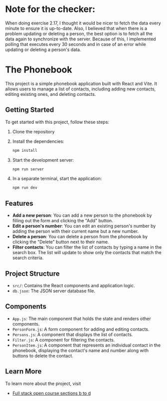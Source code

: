# Note for the checker:
When doing exercise 2.17, I thought it would be nicer to fetch the data every minute to ensure it is up-to-date. Also, I believed that when there is a problem updating or deleting a person, the best option is to fetch all the data again to synchronize with the server. Because of this, I implemented polling that executes every 30 seconds and in case of an error while updating or deleting a person's data.

# The Phonebook

This project is a simple phonebook application built with React and Vite. It allows users to manage a list of contacts, including adding new contacts, editing existing ones, and deleting contacts.

## Getting Started

To get started with this project, follow these steps:

1. Clone the repository

2. Install the dependencies:
    ```sh
    npm install
    ```

3. Start the development server:
    ```sh
    npm run server
    ```

4. In a separate terminal, start the application:
    ```sh
    npm run dev
    ```

## Features

- **Add a new person**: You can add a new person to the phonebook by filling out the form and clicking the "Add" button.
- **Edit a person's number**: You can edit an existing person's number by adding the person with their current name but a new number.
- **Delete a person**: You can delete a person from the phonebook by clicking the "Delete" button next to their name.
- **Filter contacts**: You can filter the list of contacts by typing a name in the search box. The list will update to show only the contacts that match the search criteria.
## Project Structure

- `src/`: Contains the React components and application logic.
- `db.json`: The JSON server database file.

## Components

- `App.js`: The main component that holds the state and renders other components.
- `PersonForm.js`: A form component for adding and editing contacts.
- `Persons.js`: A component that displays the list of contacts.
- `Filter.js`: A component for filtering the contacts.
- `PersonItem.js`: A component that represents an individual contact in the phonebook, displaying the contact's name and number along with buttons to delete the contact.


## Learn More

To learn more about the project, visit 

- [Full stack open course sections b to d](https://fullstackopen.com/en/part2)



